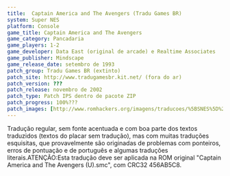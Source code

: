 ```yaml
---
title:  Captain America and The Avengers (Tradu Games BR)
system: Super NES
platform: Console
game_title: Captain America and The Avengers
game_category: Pancadaria
game_players: 1-2
game_developer: Data East (original de arcade) e Realtime Associates
game_publisher: Mindscape
game_release_date: setembro de 1993
patch_group: Tradu Games BR (extinto)
patch_site: http://www.tradugamesbr.kit.net/ (fora do ar)
patch_version: ???
patch_release: novembro de 2002
patch_type: Patch IPS dentro de pacote ZIP
patch_progress: 100%???
patch_images: [http://www.romhackers.org/imagens/traducoes/%5BSNES%5D%20Captain%20America%20and%20The%20Avengers%20-%20Tradu%20Games%20BR%20-%201.png,http://www.romhackers.org/imagens/traducoes/%5BSNES%5D%20Captain%20America%20and%20The%20Avengers%20-%20Tradu%20Games%20BR%20-%202.png,http://www.romhackers.org/imagens/traducoes/%5BSNES%5D%20Captain%20America%20and%20The%20Avengers%20-%20Tradu%20Games%20BR%20-%203.png]
---
```

Tradução regular, sem fonte acentuada e com boa parte dos textos traduzidos (textos do placar sem tradução), mas com muitas traduções esquisitas, que provavelmente são originadas de problemas com ponteiros, erros de pontuação e de português e algumas traduções literais.ATENÇÃO:Esta tradução deve ser aplicada na ROM original "Captain America and The Avengers (U).smc", com CRC32 456AB5C8.